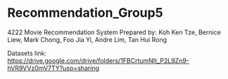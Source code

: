 # Recommendation_Group5
4222 Movie Recommendation System
Prepared by:
Koh Ken Tze,
Bernice Liew,
Mark Chong,
Foo Jia Yi,
Andre Lim,
Tan Hui Rong

Datasets link: https://drive.google.com/drive/folders/1FBCrtumNIt_P2L9Zn9-hVR9VVz0mV7TY?usp=sharing
